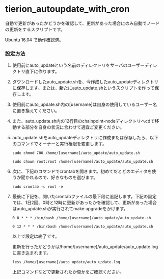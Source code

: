 # tierion_autoupdate_with_cron

自動で更新があったかどうかを確認して、更新があった場合にのみ自動でノードの更新をするスクリプトです。

Ubuntu 16.04 で動作確認済。

### 設定方法
  
1. 使用前にauto_updateという名前のディレクトリをサーバのユーザーディレクトリ直下に作ります。  
  
  
2. ダウンロードしたauto_update.shを、今作成したauto_updateディレクトリに保存します。または、新たにauto_update.shというスクリプトを作って保存します。  
  
  
3. 使用前にauto_update.sh内の[username]は自身の使用しているユーザー名に置き換えてください。  
  
  
4. また、auto_update.sh内の12行目のchainpoint-nodeディレクトリへcdで移動する部分を自身の状況に合わせて適宜ご変更ください。  
  
  
5. auto_update.shをauto_updateディレクトリに作成または保存したら、以下のコマンドでオーナーと実行権限を変更します。  
  
  
    `sudo chmod 700 /home/[username]/auto_update/auto_update.sh`  
  
    `sudo chown root:root /home/[username]/auto_update/auto_update.sh`
  

6. 次に、下記のコマンドでcrontabを開きます。初めてだとどのエディタを使うか聞かれるので、好きなものを選びます。  
  

    `sudo crontab -u root -e`

7. 最後に下記を、開いたcrontabファイルの最下段に追記します。下記の設定では、1日2回、0時と12時に更新があったかを確認して、更新があった場合はauto_update.shが実行されてmake upgradeをかけます。  
  

    `0 0 * * * /bin/bash /home/[username]/auto_update/auto_update.sh`

    `0 12 * * * /bin/bash /home/[username]/auto_update/auto_update.sh`
  
  
   以上で設定は終了です。

   更新を行ったかどうかは/home/[username]/auto_update/auto_update.logに書き込まれます。

    `less /home/[username]/auto_update/auto_update.log`

   上記コマンドなどで更新されたか否かをご確認ください。

